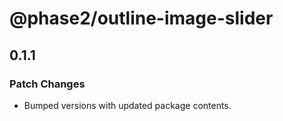 # @phase2/outline-image-slider

## 0.1.1

### Patch Changes

- Bumped versions with updated package contents.
